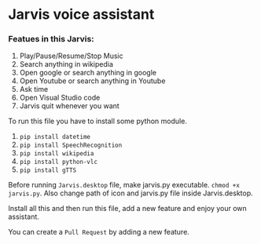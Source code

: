 # Jarvis voice assistant
### Featues in this Jarvis:
1. Play/Pause/Resume/Stop Music
2. Search anything in wikipedia
3. Open google or search anything in google
4. Open Youtube or search anything in Youtube
5. Ask time
6. Open Visual Studio code
7. Jarvis quit whenever you want


To run this file you have to install some python module.

1. `pip install datetime`
2. `pip install SpeechRecognition`
3. `pip install wikipedia`
4. `pip install python-vlc`
5. `pip install gTTS`

Before running `Jarvis.desktop` file, make jarvis.py executable. `chmod +x jarvis.py`. Also change path of icon and jarvis.py file inside Jarvis.desktop.

Install all this and then run this file, add a new feature and enjoy your own assistant.

You can create a `Pull Request` by adding a new feature.
